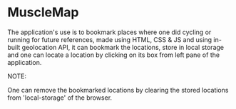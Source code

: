 # MuscleMap
The application's use is to bookmark places where one did cycling or running for future references, made using HTML, CSS & JS and using in-built geolocation API, it can bookmark the locations, store in local storage and one can locate a location by clicking on its box from left pane of the application.

NOTE:

One can remove the bookmarked locations by clearing the stored locations from 'local-storage' of the browser.
